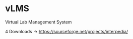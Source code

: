 vLMS
====

Virtual Lab Management System

4 Downloads ->  https://sourceforge.net/projects/interpedia/